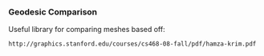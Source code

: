 ### Geodesic Comparison
Useful library for comparing meshes based off:

```
http://graphics.stanford.edu/courses/cs468-08-fall/pdf/hamza-krim.pdf
```
